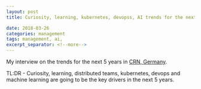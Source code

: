 ```yaml
---
layout: post
title: Curiosity, learning, kubernetes, devopss, AI trends for the next 5 years

date: 2018-03-26
categories: management
tags: management, ai, 
excerpt_separator: <!--more-->
---
```


My interview on the trends for the next 5 years in [CRN, Germany](http://www.crn.de/software-services/artikel-116605.html).

TL:DR - Curiosity, learning, distributed teams, kubernetes, devops and machine learning are going to be the key drivers
in the next 5 years.
